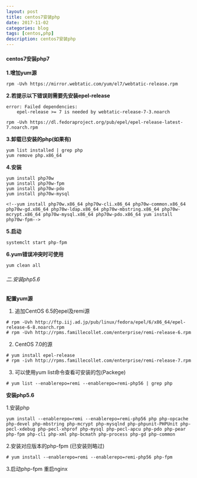 ```yaml
---
layout: post
title: centos7安装php
date: 2017-11-02
categories: blog
tags: [centos,php]
description: centos7安装php
---
```



#### centos7安装php7

**1.增加yum源**
```
rpm -Uvh https://mirror.webtatic.com/yum/el7/webtatic-release.rpm
```

**2.若提示以下错误则需要先安装epel-release**

```
error: Failed dependencies:
	epel-release >= 7 is needed by webtatic-release-7-3.noarch
```
```
rpm -Uvh https://dl.fedoraproject.org/pub/epel/epel-release-latest-7.noarch.rpm
```

**3.卸载已安装的php(如果有)**

```
yum list installed | grep php
yum remove php.x86_64
```
**4.安装**

```
yum install php70w
yum install php70w-fpm
yum install php70w-pdo
yum install php70w-mysql

<!--yum install php70w.x86_64 php70w-cli.x86_64 php70w-common.x86_64 php70w-gd.x86_64 php70w-ldap.x86_64 php70w-mbstring.x86_64 php70w-mcrypt.x86_64 php70w-mysql.x86_64 php70w-pdo.x86_64 yum install php70w-fpm-->
```

**5.启动**
```
systemclt start php-fpm
```

**6.yum错误冲突时可使用**

```
yum clean all
```

###### 二.安装php5.6

**配置yum源**

1. 追加CentOS 6.5的epel及remi源

```
# rpm -Uvh http://ftp.iij.ad.jp/pub/linux/fedora/epel/6/x86_64/epel-release-6-8.noarch.rpm 
# rpm -Uvh http://rpms.famillecollet.com/enterprise/remi-release-6.rpm
```
2. CentOS 7.0的源

```
# yum install epel-release
# rpm -ivh http://rpms.famillecollet.com/enterprise/remi-release-7.rpm
```
3. 可以使用yum list命令查看可安装的包(Packege)
```
# yum list --enablerepo=remi --enablerepo=remi-php56 | grep php
```
**安装php5.6**

1.安装php
```
yum install --enablerepo=remi --enablerepo=remi-php56 php php-opcache php-devel php-mbstring php-mcrypt php-mysqlnd php-phpunit-PHPUnit php-pecl-xdebug php-pecl-xhprof php-mysql php-pecl-apcu php-pdo php-pear php-fpm php-cli php-xml php-bcmath php-process php-gd php-common
```
2.安装对应版本的php-fpm (已安装则略过)

```
# yum install --enablerepo=remi --enablerepo=remi-php56 php-fpm
```

3.启动php-fpm 重启nginx